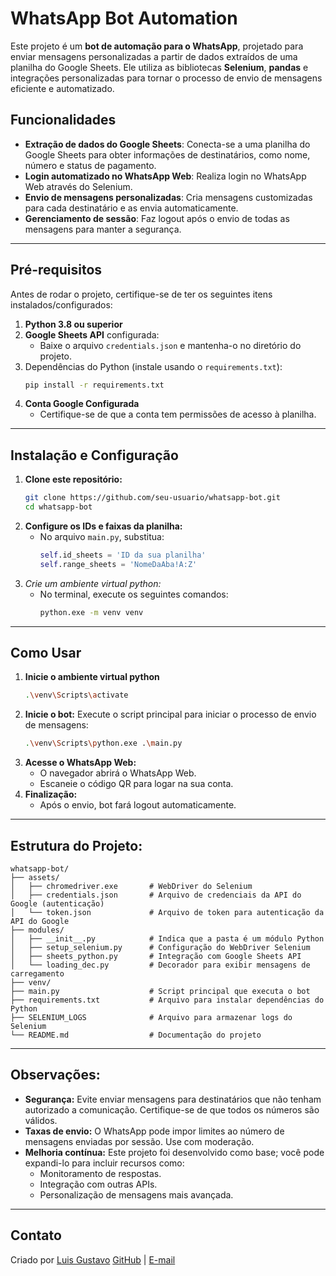 # WhatsApp Bot Automation

Este projeto é um **bot de automação para o WhatsApp**, projetado para enviar mensagens personalizadas a partir de dados extraídos de uma planilha do Google Sheets. Ele utiliza as bibliotecas **Selenium**, **pandas** e integrações personalizadas para tornar o processo de envio de mensagens eficiente e automatizado.

## Funcionalidades

- **Extração de dados do Google Sheets**: Conecta-se a uma planilha do Google Sheets para obter informações de destinatários, como nome, número e status de pagamento.
- **Login automatizado no WhatsApp Web**: Realiza login no WhatsApp Web através do Selenium.
- **Envio de mensagens personalizadas**: Cria mensagens customizadas para cada destinatário e as envia automaticamente.
- **Gerenciamento de sessão**: Faz logout após o envio de todas as mensagens para manter a segurança.

---

## Pré-requisitos

Antes de rodar o projeto, certifique-se de ter os seguintes itens instalados/configurados:

1. **Python 3.8 ou superior**
2. **Google Sheets API** configurada:
   - Baixe o arquivo `credentials.json` e mantenha-o no diretório do projeto.
3. Dependências do Python (instale usando o `requirements.txt`):
   ```bash
   pip install -r requirements.txt
   
4. **Conta Google Configurada**
    - Certifique-se de que a conta tem permissões de acesso à planilha.
 
---

## Instalação e Configuração

1. **Clone este repositório:**
   ```bash
   git clone https://github.com/seu-usuario/whatsapp-bot.git
   cd whatsapp-bot
2. **Configure os IDs e faixas da planilha:**
   - No arquivo `main.py`, substitua:
     ```python
     self.id_sheets = 'ID da sua planilha'
     self.range_sheets = 'NomeDaAba!A:Z'
3. **Crie um ambiente virtual python*:*
   - No terminal, execute os seguintes comandos:
     ```bash
     python.exe -m venv venv
     
---

## Como Usar

1. **Inicie o ambiente virtual python**
   ```bash
   .\venv\Scripts\activate
2. **Inicie o bot:** Execute o script principal para iniciar o processo de envio de mensagens:
   ```bash
   .\venv\Scripts\python.exe .\main.py
3. **Acesse o WhatsApp Web:**
   - O navegador abrirá o WhatsApp Web.
   - Escaneie o código QR para logar na sua conta.
4. **Finalização:**
   - Após o envio, bot fará logout automaticamente.

---

## Estrutura do Projeto:
```plaintext
whatsapp-bot/
├── assets/
│   ├── chromedriver.exe       # WebDriver do Selenium
│   ├── credentials.json       # Arquivo de credenciais da API do Google (autenticação)
│   └── token.json             # Arquivo de token para autenticação da API do Google
├── modules/
│   ├── __init__.py            # Indica que a pasta é um módulo Python
│   ├── setup_selenium.py      # Configuração do WebDriver Selenium
│   ├── sheets_python.py       # Integração com Google Sheets API
│   └── loading_dec.py         # Decorador para exibir mensagens de carregamento
├── venv/
├── main.py                    # Script principal que executa o bot
├── requirements.txt           # Arquivo para instalar dependências do Python
├── SELENIUM_LOGS              # Arquivo para armazenar logs do Selenium
└── README.md                  # Documentação do projeto
```

---

## Observações:
- **Segurança:** Evite enviar mensagens para destinatários que não tenham autorizado a comunicação. Certifique-se de que todos os números são válidos.
- **Taxas de envio:** O WhatsApp pode impor limites ao número de mensagens enviadas por sessão. Use com moderação.
- **Melhoria contínua:** Este projeto foi desenvolvido como base; você pode expandi-lo para incluir recursos como:
   - Monitoramento de respostas.
   - Integração com outras APIs.
   - Personalização de mensagens mais avançada.

---

## Contato

Criado por [Luis Gustavo](https://www.instagram.com/guziin_costa/)
[GitHub](https://github.com/Luis-Gu) | [E-mail](mailto:luis.gucn@gmail.com)
